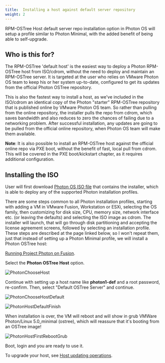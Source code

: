```yaml
---
title:  Installing a host against default server repository
weight: 2
---
```


RPM-OSTree Host default server repo installation option in Photon OS will setup a profile similar to Photon Minimal, with the added benefit of being able to self-upgrade.   

## Who is this for?

The RPM-OSTree 'default host' is the easiest way to deploy a Photon RPM-OSTree host from ISO/cdrom, without the need to deploy and maintain an RPM-OSTree server. It is targeted at the user who relies on VMware Photon OS team to keep his or her system up-to-date, configured to get its updates from the official Photon OSTree repository.

This is also the fastest way to install a host, as we've included in the ISO/cdrom an identical copy of the Photon "starter" RPM-OSTree repository that is published online by VMware Photon OS team. So rather than pulling from the online repository, the installer pulls the repo from cdrom, which saves bandwidth and also reduces to zero the chances of failing due to a networking problem. After successful installation, any updates are going to be pulled from the official online repository, when Photon OS team will make them available.    

**Note**: It is also possible to install an RPM-OSTree host against the official online repo via PXE boot, without the benefit of fast, local pull from cdrom. This will be covered in the PXE boot/kickstart chapter, as it requires additional configuration.

## Installing the ISO

User will first download [Photon OS ISO file](https://github.com/vmware/photon/wiki/Downloading-Photon-OS) that contains the installer, which is able to deploy any of the supported Photon installation profiles.

There are some steps common to all Photon installation profiles, starting with adding a VM in VMware Fusion, Workstation or ESXi, selecting the OS family, then customizing for disk size, CPU, memory size, network interface etc. (or leaving the defaults) and selecting the ISO image as cdrom. The installer will launch, that will go through disk partitioning and accepting the license agreement screens, followed by selecting an installation profile.
These steps are described at the page linked below, so I won't repeat them, just that instead of setting up a Photon Minimal profile, we will install a Photon OSTree host:   

[Running Project Photon on Fusion](./installation-guide/run-photon-on-fusion/).

Select the **Photon OSTree Host** option.

![PhotonChooseHost](../../../images/rpmostree-install-options.png)

Continue with setting up a host name like **photon1-def** and a root password, re-confirm.
Then, select "Default OSTree Server" and continue.

![PhotonChooseHostDefault](../../../images/rpmostree-default.png)

![PhotonHostDefaultFinish](../../../images/photon-os-finish.png)

When installation is over, the VM will reboot and will show in grub VMWare Photon/Linux 5.0_minimal (ostree), which will reassure that it's booting from an OSTree image!  

![PhotonHostFirstRebootGrub](../../../images/rpmostree-grub.png)  

Boot, login and you are ready to use it.

To upgrade your host, see [Host updating operations](../../../administration-guide/photon-rpm-ostree/host-updating-operations/).

